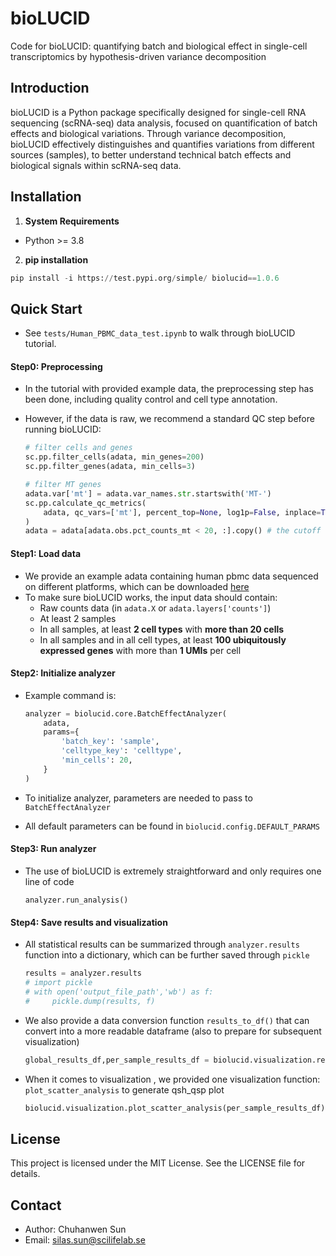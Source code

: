 # bioLUCID

Code for bioLUCID: quantifying batch and biological effect in single-cell transcriptomics by hypothesis-driven variance decomposition

## Introduction

bioLUCID is a Python package specifically designed for single-cell RNA sequencing (scRNA-seq) data analysis, focused on quantification of batch effects and biological variations. Through variance decomposition, bioLUCID effectively distinguishes and quantifies variations from different sources (samples), to better understand technical batch effects and biological signals within scRNA-seq data.

## Installation

1. **System Requirements**

- Python >= 3.8

2. **pip installation**

```python
pip install -i https://test.pypi.org/simple/ biolucid==1.0.6
```

## Quick Start

- See `tests/Human_PBMC_data_test.ipynb` to walk through bioLUCID tutorial.

#### Step0: Preprocessing

- In the tutorial with provided example data, the preprocessing step has been done, including quality control and cell type annotation. 

- However, if the data is raw, we recommend a standard QC step before running bioLUCID:

  ```python
  # filter cells and genes
  sc.pp.filter_cells(adata, min_genes=200)
  sc.pp.filter_genes(adata, min_cells=3)
  
  # filter MT genes
  adata.var['mt'] = adata.var_names.str.startswith('MT-')
  sc.pp.calculate_qc_metrics(
      adata, qc_vars=['mt'], percent_top=None, log1p=False, inplace=True
  )
  adata = adata[adata.obs.pct_counts_mt < 20, :].copy() # the cutoff can be modified
  ```

#### Step1: Load data

- We provide an example adata containing human pbmc data sequenced on different platforms, which can be downloaded [here](https://drive.google.com/file/d/1-Uuve3sndENFDuVdSm4Ltb3Lnee7LUl8/view?usp=sharing)
- To make sure bioLUCID works, the input data should contain:
  - Raw counts data (in `adata.X` or `adata.layers['counts']`)
  - At least 2 samples
  - In all samples, at least **2 cell types** with **more than 20 cells**
  - In all samples and in all cell types, at least **100 ubiquitously expressed genes** with more than **1 UMIs** per cell

#### Step2: Initialize analyzer

- Example command is:

  ```python
  analyzer = biolucid.core.BatchEffectAnalyzer(
      adata,
      params={
          'batch_key': 'sample',         
          'celltype_key': 'celltype',
          'min_cells': 20,
      }
  )
  ```

- To initialize analyzer, parameters are needed to pass to `BatchEffectAnalyzer`

- All default parameters can be found in `biolucid.config.DEFAULT_PARAMS`

#### Step3: Run analyzer

- The use of bioLUCID is extremely straightforward and only requires one line of code

  ```
  analyzer.run_analysis()
  ```

#### Step4: Save results and visualization

- All statistical results can be summarized through `analyzer.results` function into a dictionary, which can be further saved through `pickle`

  ```python
  results = analyzer.results
  # import pickle
  # with open('output_file_path','wb') as f:
  #     pickle.dump(results, f)
  ```

- We also provide a data conversion function `results_to_df()` that can convert into a more readable dataframe (also to prepare for subsequent visualization)

  ```python
  global_results_df,per_sample_results_df = biolucid.visualization.results_to_df(results)
  ```

- When it comes to visualization , we provided one visualization function: `plot_scatter_analysis` to generate qsh_qsp plot

    ```python
    biolucid.visualization.plot_scatter_analysis(per_sample_results_df)
    ```

## License

This project is licensed under the MIT License. See the LICENSE file for details.

## Contact

- Author: Chuhanwen Sun
- Email: [silas.sun@scilifelab.se](mailto:silas.sun@scilifelab.se)